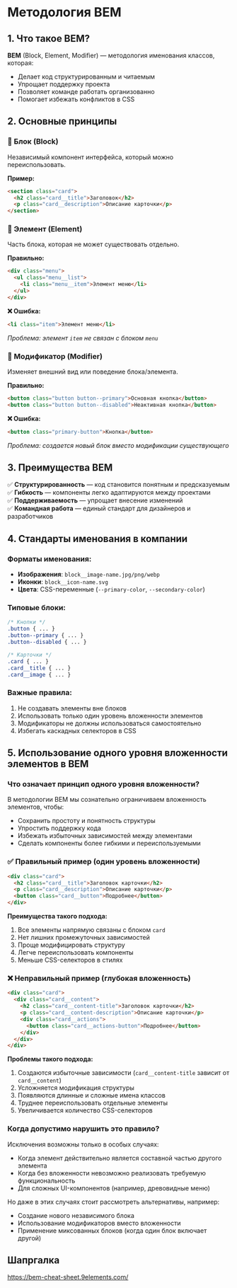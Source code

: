 # Методология BEM

## 1. Что такое BEM?
**BEM** (Block, Element, Modifier) — методология именования классов, которая:
- Делает код структурированным и читаемым
- Упрощает поддержку проекта
- Позволяет команде работать организованно
- Помогает избежать конфликтов в CSS

## 2. Основные принципы

### 🔹 Блок (Block)
Независимый компонент интерфейса, который можно переиспользовать.

**Пример:**
```html
<section class="card">
  <h2 class="card__title">Заголовок</h2>
  <p class="card__description">Описание карточки</p>
</section>
```

### 🔹 Элемент (Element)
Часть блока, которая не может существовать отдельно.

**Правильно:**
```html
<div class="menu">
  <ul class="menu__list">
    <li class="menu__item">Элемент меню</li>
  </ul>
</div>
```

**❌ Ошибка:**
```html
<li class="item">Элемент меню</li>
```
*Проблема: элемент `item` не связан с блоком `menu`*

### 🔹 Модификатор (Modifier)
Изменяет внешний вид или поведение блока/элемента.

**Правильно:**
```html
<button class="button button--primary">Основная кнопка</button>
<button class="button button--disabled">Неактивная кнопка</button>
```

**❌ Ошибка:**
```html
<button class="primary-button">Кнопка</button>
```
*Проблема: создается новый блок вместо модификации существующего*

## 3. Преимущества BEM

✅ **Структурированность** — код становится понятным и предсказуемым  
✅ **Гибкость** — компоненты легко адаптируются между проектами  
✅ **Поддерживаемость** — упрощает внесение изменений  
✅ **Командная работа** — единый стандарт для дизайнеров и разработчиков  

## 4. Стандарты именования в компании

### Форматы именования:
- **Изображения**: `block__image-name.jpg/png/webp`
- **Иконки**: `block__icon-name.svg`
- **Цвета**: CSS-переменные (`--primary-color`, `--secondary-color`)

### Типовые блоки:
```css
/* Кнопки */
.button { ... }
.button--primary { ... }
.button--disabled { ... }

/* Карточки */
.card { ... }
.card__title { ... }
.card__image { ... }
```

### Важные правила:
1. Не создавать элементы вне блоков
2. Использовать только один уровень вложенности элементов
3. Модификаторы не должны использоваться самостоятельно
4. Избегать каскадных селекторов в CSS


## 5. Использование одного уровня вложенности элементов в BEM

### Что означает принцип одного уровня вложенности?

В методологии BEM мы сознательно ограничиваем вложенность элементов, чтобы:
- Сохранить простоту и понятность структуры
- Упростить поддержку кода
- Избежать избыточных зависимостей между элементами
- Сделать компоненты более гибкими и переиспользуемыми

### ✅ Правильный пример (один уровень вложенности)

```html
<div class="card">
  <h2 class="card__title">Заголовок карточки</h2>
  <p class="card__description">Описание карточки</p>
  <button class="card__button">Подробнее</button>
</div>
```

**Преимущества такого подхода:**
1. Все элементы напрямую связаны с блоком `card`
2. Нет лишних промежуточных зависимостей
3. Проще модифицировать структуру
4. Легче переиспользовать компоненты
5. Меньше CSS-селекторов в стилях

### ❌ Неправильный пример (глубокая вложенность)

```html
<div class="card">
  <div class="card__content">
    <h2 class="card__content-title">Заголовок карточки</h2>
    <p class="card__content-description">Описание карточки</p>
    <div class="card__actions">
      <button class="card__actions-button">Подробнее</button>
    </div>
  </div>
</div>
```

**Проблемы такого подхода:**
1. Создаются избыточные зависимости (`card__content-title` зависит от `card__content`)
2. Усложняется модификация структуры
3. Появляются длинные и сложные имена классов
4. Труднее переиспользовать отдельные элементы
5. Увеличивается количество CSS-селекторов

### Когда допустимо нарушить это правило?

Исключения возможны только в особых случаях:
- Когда элемент действительно является составной частью другого элемента
- Когда без вложенности невозможно реализовать требуемую функциональность
- Для сложных UI-компонентов (например, древовидные меню)

Но даже в этих случаях стоит рассмотреть альтернативы, например:
- Создание нового независимого блока
- Использование модификаторов вместо вложенности
- Применение миксованных блоков (когда один блок включает другой)

## Шапргалка 
https://bem-cheat-sheet.9elements.com/